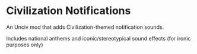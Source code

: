 # Civilization Notifications

An Unciv mod that adds Civilization-themed notification sounds.

Includes national anthems and iconic/stereotypical sound effects (for ironic purposes only)
